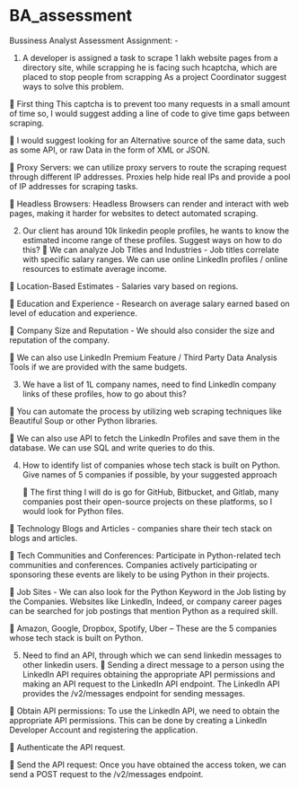 # BA_assessment
Bussiness Analyst Assessment 
Assignment: - 

1. A developer is assigned a task to scrape 1 lakh website pages from a directory site, while scrapping he is facing such hcaptcha, which are placed to stop people from scrapping As a project Coordinator suggest ways to solve this problem.
   
	First thing This captcha is to prevent too many requests in a small amount of time so, I would suggest adding a line of code to give time gaps between scraping.

	I would suggest looking for an Alternative source of the same data, such as some API, or raw Data in the form of XML or JSON.

	Proxy Servers:  we can utilize proxy servers to route the scraping request through different IP addresses. Proxies help hide real IPs and provide a pool of IP addresses for scraping tasks.

	Headless Browsers: Headless Browsers can render and interact with web pages, making it harder for websites to detect automated scraping.



 2. Our client has around 10k linkedin people profiles, he wants to know the estimated income range of these profiles. Suggest ways on how to do this?
    	We can analyze Job Titles and Industries - Job titles correlate with specific salary ranges. We can use online LinkedIn profiles / online resources to estimate average income.

	Location-Based Estimates - Salaries vary based on regions.

	Education and Experience - Research on average salary earned based on level of education and experience.

	Company Size and Reputation - We should also consider the size and reputation of the company.

	We can also use LinkedIn Premium Feature / Third Party Data Analysis Tools if we are provided with the same budgets.

3. We have a list of 1L company names, need to find LinkedIn company links of these profiles, how to go about this?

	You can automate the process by utilizing web scraping techniques like Beautiful Soup or other Python libraries.

	We can also use API to fetch the LinkedIn Profiles and save them in the database. We can use SQL and write queries to do this. 

 4. How to identify list of companies whose tech stack is built on Python. Give names of 5 companies if possible, by your suggested approach
    
    	The first thing I will do is go for GitHub, Bitbucket, and Gitlab, many companies post their open-source projects on these platforms, so I would look for Python files.

	Technology Blogs and Articles - companies share their tech stack on blogs and articles.

	Tech Communities and Conferences: Participate in Python-related tech communities and conferences. Companies actively participating or sponsoring these events are likely to be using Python in their projects.

	Job Sites - We can also look for the Python Keyword in the Job listing by the Companies. Websites like LinkedIn, Indeed, or company career pages can be searched for job postings that mention Python as a required skill.

	Amazon, Google, Dropbox, Spotify, Uber – These are the 5 companies whose tech stack is built on Python.



5. Need to find an API, through which we can send linkedin messages to other linkedin users.
   	Sending a direct message to a person using the LinkedIn API requires obtaining the appropriate API permissions and making an API request to the LinkedIn API endpoint. The LinkedIn API provides the /v2/messages endpoint for sending messages.

	Obtain API permissions: To use the LinkedIn API, we need to obtain the appropriate API permissions. This can be done by creating a LinkedIn Developer Account and registering the application.

	Authenticate the API request.

	Send the API request: Once you have obtained the access token, we can send a POST request to the /v2/messages endpoint.



